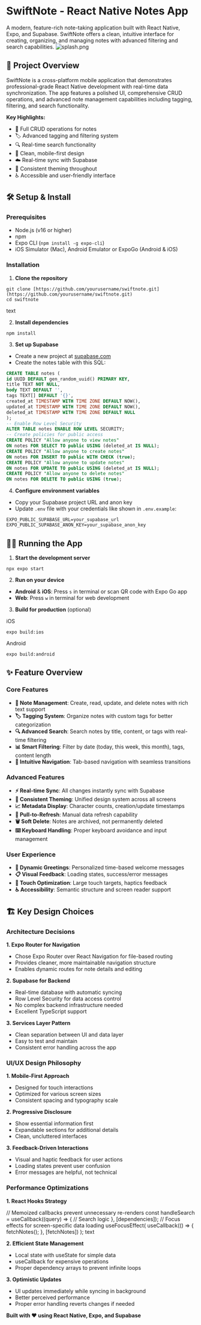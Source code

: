 # SwiftNote - React Native Notes App

A modern, feature-rich note-taking application built with React Native, Expo, and Supabase. SwiftNote offers a clean, intuitive interface for creating, organizing, and managing notes with advanced filtering and search capabilities.
![splash.png](assets/images/splash.png)
## 🚀 Project Overview

SwiftNote is a cross-platform mobile application that demonstrates professional-grade React Native development with real-time data synchronization. The app features a polished UI, comprehensive CRUD operations, and advanced note management capabilities including tagging, filtering, and search functionality.

**Key Highlights:**
- 📝 Full CRUD operations for notes
- 🏷️ Advanced tagging and filtering system
- 🔍 Real-time search functionality
- 📱 Clean, mobile-first design
- ☁️ Real-time sync with Supabase
- 🎨 Consistent theming throughout
- ♿ Accessible and user-friendly interface

## 🛠️ Setup & Install

### Prerequisites
- Node.js (v16 or higher)
- npm 
- Expo CLI (`npm install -g expo-cli`)
- iOS Simulator (Mac), Android Emulator or ExpoGo (Android & iOS)

### Installation

1. **Clone the repository**

```
git clone [https://github.com/yourusername/swiftnote.git](https://github.com/yourusername/swiftnote.git)
cd swiftnote
```
text

2. **Install dependencies**


```
npm install
```



3. **Set up Supabase**
- Create a new project at [supabase.com](https://supabase.com)
- Create the notes table with this SQL:
```sql
CREATE TABLE notes (
id UUID DEFAULT gen_random_uuid() PRIMARY KEY,
title TEXT NOT NULL,
body TEXT DEFAULT '',
tags TEXT[] DEFAULT '{}',
created_at TIMESTAMP WITH TIME ZONE DEFAULT NOW(),
updated_at TIMESTAMP WITH TIME ZONE DEFAULT NOW(),
deleted_at TIMESTAMP WITH TIME ZONE DEFAULT NULL
);
-- Enable Row Level Security
ALTER TABLE notes ENABLE ROW LEVEL SECURITY;
-- Create policies for public access
CREATE POLICY "Allow anyone to view notes"
ON notes FOR SELECT TO public USING (deleted_at IS NULL);
CREATE POLICY "Allow anyone to create notes"
ON notes FOR INSERT TO public WITH CHECK (true);
CREATE POLICY "Allow anyone to update notes"
ON notes FOR UPDATE TO public USING (deleted_at IS NULL);
CREATE POLICY "Allow anyone to delete notes"
ON notes FOR DELETE TO public USING (true);
```


4. **Configure environment variables**
- Copy your Supabase project URL and anon key
- Update `.env` file with your credentials like shown in `.env.example`:

```
EXPO_PUBLIC_SUPABASE_URL=your_supabase_url
EXPO_PUBLIC_SUPABASE_ANON_KEY=your_supabase_anon_key
```

## 🏃‍♂️ Running the App

1. **Start the development server**

```
npx expo start
```

2. **Run on your device**
- **Android** & **iOS**: Press `s` in terminal or scan QR code with Expo Go app
- **Web**: Press `w` in terminal for web development

3. **Build for production** (optional)

iOS
```
expo build:ios
```
Android
```
expo build:android
```

## ✨ Feature Overview

### Core Features
- **📝 Note Management**: Create, read, update, and delete notes with rich text support
- **🏷️ Tagging System**: Organize notes with custom tags for better categorization
- **🔍 Advanced Search**: Search notes by title, content, or tags with real-time filtering
- **📊 Smart Filtering**: Filter by date (today, this week, this month), tags, content length
- **📱 Intuitive Navigation**: Tab-based navigation with seamless transitions

### Advanced Features
- **⚡ Real-time Sync**: All changes instantly sync with Supabase
- **🎨 Consistent Theming**: Unified design system across all screens
- **📈 Metadata Display**: Character counts, creation/update timestamps
- **🔄 Pull-to-Refresh**: Manual data refresh capability
- **🗑️ Soft Delete**: Notes are archived, not permanently deleted
- **⌨️ Keyboard Handling**: Proper keyboard avoidance and input management

### User Experience
- **🌅 Dynamic Greetings**: Personalized time-based welcome messages
- **📋 Visual Feedback**: Loading states, success/error messages
- **🎯 Touch Optimization**: Large touch targets, haptics feedback
- **♿ Accessibility**: Semantic structure and screen reader support

## 🏗️ Key Design Choices

### Architecture Decisions

**1. Expo Router for Navigation**
- Chose Expo Router over React Navigation for file-based routing
- Provides cleaner, more maintainable navigation structure
- Enables dynamic routes for note details and editing

**2. Supabase for Backend**
- Real-time database with automatic syncing
- Row Level Security for data access control
- No complex backend infrastructure needed
- Excellent TypeScript support

**3. Services Layer Pattern**

 - Clean separation between UI and data layer
- Easy to test and maintain
- Consistent error handling across the app

### UI/UX Design Philosophy

**1. Mobile-First Approach**
- Designed for touch interactions
- Optimized for various screen sizes
- Consistent spacing and typography scale

**2. Progressive Disclosure**
- Show essential information first
- Expandable sections for additional details
- Clean, uncluttered interfaces

**3. Feedback-Driven Interactions**
- Visual and haptic feedback for user actions
- Loading states prevent user confusion
- Error messages are helpful, not technical

### Performance Optimizations

**1. React Hooks Strategy**

// Memoized callbacks prevent unnecessary re-renders
const handleSearch = useCallback((query) => {
// Search logic
}, [dependencies]);
// Focus effects for screen-specific data loading
useFocusEffect(
useCallback(() => {
fetchNotes();
}, [fetchNotes])
);
text

**2. Efficient State Management**
- Local state with useState for simple data
- useCallback for expensive operations
- Proper dependency arrays to prevent infinite loops

**3. Optimistic Updates**
- UI updates immediately while syncing in background
- Better perceived performance
- Proper error handling reverts changes if needed

**Built with ❤️ using React Native, Expo, and Supabase**


